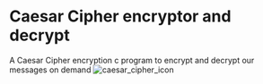 # Caesar Cipher encryptor and decrypt             

A Caesar Cipher encryption c program to encrypt and decrypt our messages on demand
![caesar_cipher_icon](https://user-images.githubusercontent.com/44275178/92633533-86735680-f2f0-11ea-93e1-55d1b5fe4402.png)
 
